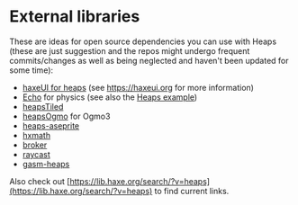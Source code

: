 # External libraries

These are ideas for open source dependencies you can use with Heaps (these are just suggestion and the repos might undergo frequent commits/changes as well as being neglected and haven't been updated for some time):

- [haxeUI for heaps](https://lib.haxe.org/p/haxeui-heaps/) (see https://haxeui.org for more information)
- [Echo](https://lib.haxe.org/p/echo/) for physics (see also the [Heaps example](https://github.com/AustinEast/echo-heaps))
- [heapsTiled](https://lib.haxe.org/p/heapsTiled/)
- [heapsOgmo](https://lib.haxe.org/p/heapsOgmo/) for Ogmo3
- [heaps-aseprite](https://lib.haxe.org/p/heaps-aseprite/)
- [hxmath](https://lib.haxe.org/p/hxmath/)
- [broker](https://lib.haxe.org/p/broker/)
- [raycast](https://lib.haxe.org/p/raycast/)
- [gasm-heaps](https://lib.haxe.org/p/gasm-heaps/)

Also check out [https://lib.haxe.org/search/?v=heaps](https://lib.haxe.org/search/?v=heaps) to find current links.